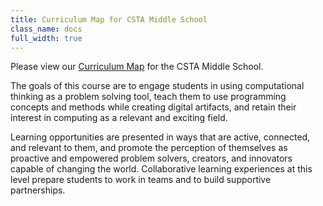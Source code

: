 ```yaml
---
title: Curriculum Map for CSTA Middle School
class_name: docs
full_width: true
---
```


Please view our [Curriculum Map](https://docs.google.com/spreadsheets/d/1of2dwHnwWigE9-SWtD7c40vBD0KmrVXiKWn-gZOnR2Q/edit?usp=sharing) for the CSTA Middle School.

The goals of this course are to engage students in using computational thinking as a problem solving tool, teach them to use programming concepts and methods while creating digital artifacts, and retain their interest in computing as a relevant and exciting field. 

Learning opportunities are presented in ways that are active, connected, and relevant to them, and promote the perception of themselves as proactive and empowered problem solvers, creators, and innovators capable of changing the world. Collaborative learning experiences at this level prepare students to work in teams and to build supportive partnerships.


